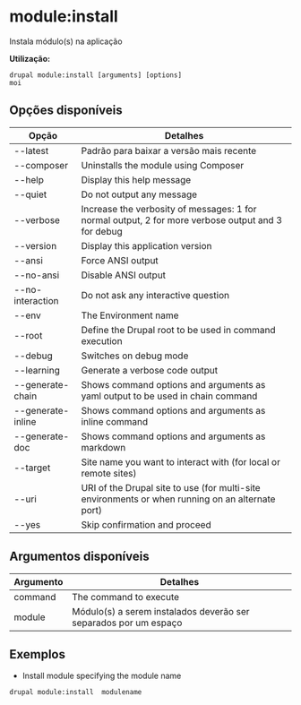 # module:install
Instala módulo(s) na aplicação

**Utilização:**
```
drupal module:install [arguments] [options]
moi
```

## Opções disponíveis
Opção | Detalhes
-------|-------------
--latest | Padrão para baixar a versão mais recente
--composer | Uninstalls the module using Composer
--help | Display this help message
--quiet | Do not output any message
--verbose | Increase the verbosity of messages: 1 for normal output, 2 for more verbose output and 3 for debug
--version | Display this application version
--ansi | Force ANSI output
--no-ansi | Disable ANSI output
--no-interaction | Do not ask any interactive question
--env | The Environment name
--root | Define the Drupal root to be used in command execution
--debug | Switches on debug mode
--learning | Generate a verbose code output
--generate-chain | Shows command options and arguments as yaml output to be used in chain command
--generate-inline | Shows command options and arguments as inline command
--generate-doc | Shows command options and arguments as markdown
--target | Site name you want to interact with (for local or remote sites)
--uri | URI of the Drupal site to use (for multi-site environments or when running on an alternate port)
--yes | Skip confirmation and proceed

## Argumentos disponíveis
Argumento | Detalhes
---------|-------------
command | The command to execute
module | Módulo(s) a serem instalados deverão ser separados por um espaço

## Exemplos
* Install module specifying the module name
```
drupal module:install  modulename
```
